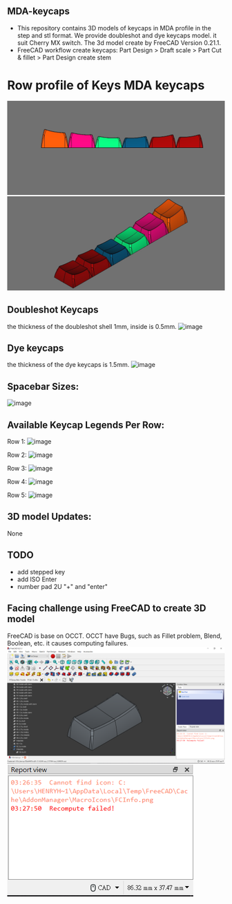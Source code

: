 ## MDA-keycaps
* This repository contains 3D models of keycaps in MDA profile in the step and stl format. We provide doubleshot and dye keycaps model. it suit Cherry MX switch. The 3d model create by FreeCAD Version 0.21.1.
* FreeCAD workflow create keycaps: Part Design > Draft scale > Part Cut & fillet > Part Design create stem

# Row profile of Keys MDA keycaps
![image](https://github.com/T28GoProg/MDA-keycaps/blob/main/MDA%20profile%202.jpg)
![image](https://github.com/T28GoProg/MDA-keycaps/blob/main/MDA%20profile.jpg)

Doubleshot Keycaps
---------
the thickness of the doubleshot shell 1mm, inside is 0.5mm.
![image]()

Dye keycaps
---------
the thickness of the dye keycaps is 1.5mm.
![image]()

Spacebar Sizes:
----------
![image]()

Available Keycap Legends Per Row:
------------------------------------------
Row 1:
![image]()

Row 2:
![image]()

Row 3:
![image]()

Row 4:
![image]()

Row 5:
![image]()

3D model Updates:
---------------------
None

TODO
-------------
* add stepped key
* add ISO Enter
* number pad 2U "+" and "enter"

Facing challenge using FreeCAD to create 3D model 
---------
FreeCAD is base on OCCT. OCCT have Bugs, such as Fillet problem, Blend, Boolean, etc. it causes computing failures.  
![image](https://github.com/T28GoProg/MDA-keycaps/blob/main/Error%20Images/FreeCAD%20fillet%20bugs_2.PNG)
![image](https://github.com/T28GoProg/MDA-keycaps/blob/main/Error%20Images/FreeCAD%20fillet%20bugs.PNG)
